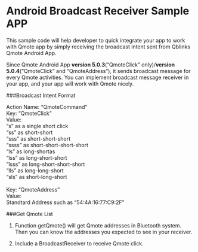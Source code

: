 Android Broadcast Receiver Sample APP
==============

This sample code will help developer to quick integrate your app to work with Qmote app by simply receiving the broadcast intent sent from Qblinks Qmote Android App.

Since Qmote Android App **version 5.0.3**(“QmoteClick” only)/**version 5.0.4**(“QmoteClick” and “QmoteAddress”), it sends broadcast message for every Qmote activities. You can implement broadcast message receiver in your app, and your app will work with Qmote nicely.


###Broadcast Intent Format

Action Name: “QmoteCommand”<br />
Key:   “QmoteClick”<br />
Value: <br />
       “s”     as a single short click<br />
       “ss”    as short-short<br />
       “sss”   as short-short-short<br />
       “ssss”  as short-short-short-short<br />
       “ls”    as long-shortas<br />
       “lss”   as long-short-short<br />
       “lsss”  as long-short-short-short<br />
       “lls”   as long-long-short<br />
       “sls”   as short-long-short<br />
<br />
Key: “QmoteAddress”<br />
Value:<br />
      Standtard Address such as “54:4A:16:77:C9:2F”<br />

###Get Qmote List

1. Function getQmote() will get Qmote addresses in Bluetooth system.
Then you can know the addresses you expected to see in your receiver.

2. Include a BroadcastReceiver to receive Qmote click.
